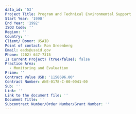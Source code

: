 ```yaml
---
data_id: '53'
Project Title: Program and Technical Environmental Support
Start Year: '1990'
End Year: '1992'
ISO3 Code: ''
Region: ''
Country: ''
Client/ Donor: USAID
Point of contact: Ron Greenberg
Email: eads@usaid.gov
Phone: (202) 647-7315
Is Current Project? (true/false): false
Practice Area:
  - Monitoring and Evaluation
Prime: ''
Contract Value USD: '1158696.00'
Contract Number: ANE-0178-C-00-0041-00
Sub: ''
Link: ''
Link to the document file: ''
Document Title: ''
Subcontract Number/Order Number/Grant Number: ''
---
```


